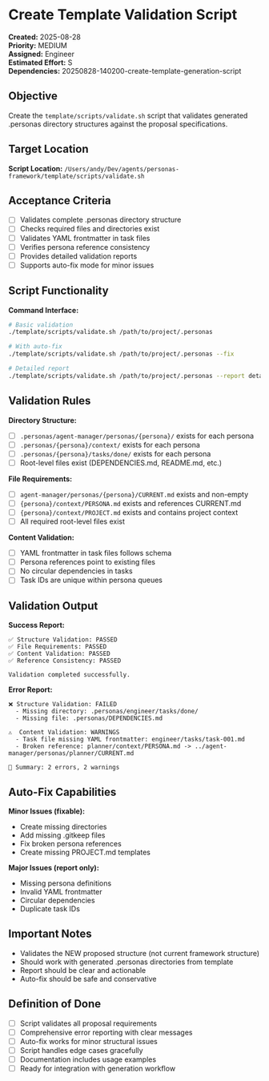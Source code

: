 # Create Template Validation Script

**Created:** 2025-08-28  
**Priority:** MEDIUM  
**Assigned:** Engineer  
**Estimated Effort:** S  
**Dependencies:** 20250828-140200-create-template-generation-script

## Objective

Create the `template/scripts/validate.sh` script that validates generated .personas directory structures against the proposal specifications.

## Target Location

**Script Location:** `/Users/andy/Dev/agents/personas-framework/template/scripts/validate.sh`

## Acceptance Criteria

- [ ] Validates complete .personas directory structure
- [ ] Checks required files and directories exist
- [ ] Validates YAML frontmatter in task files
- [ ] Verifies persona reference consistency
- [ ] Provides detailed validation reports
- [ ] Supports auto-fix mode for minor issues

## Script Functionality

**Command Interface:**
```bash
# Basic validation
./template/scripts/validate.sh /path/to/project/.personas

# With auto-fix
./template/scripts/validate.sh /path/to/project/.personas --fix

# Detailed report
./template/scripts/validate.sh /path/to/project/.personas --report detailed
```

## Validation Rules

**Directory Structure:**
- [ ] `.personas/agent-manager/personas/{persona}/` exists for each persona
- [ ] `.personas/{persona}/context/` exists for each persona
- [ ] `.personas/{persona}/tasks/done/` exists for each persona
- [ ] Root-level files exist (DEPENDENCIES.md, README.md, etc.)

**File Requirements:**
- [ ] `agent-manager/personas/{persona}/CURRENT.md` exists and non-empty
- [ ] `{persona}/context/PERSONA.md` exists and references CURRENT.md
- [ ] `{persona}/context/PROJECT.md` exists and contains project context
- [ ] All required root-level files exist

**Content Validation:**
- [ ] YAML frontmatter in task files follows schema
- [ ] Persona references point to existing files
- [ ] No circular dependencies in tasks
- [ ] Task IDs are unique within persona queues

## Validation Output

**Success Report:**
```text
✅ Structure Validation: PASSED
✅ File Requirements: PASSED  
✅ Content Validation: PASSED
✅ Reference Consistency: PASSED

Validation completed successfully.
```

**Error Report:**
```text
❌ Structure Validation: FAILED
  - Missing directory: .personas/engineer/tasks/done/
  - Missing file: .personas/DEPENDENCIES.md

⚠️  Content Validation: WARNINGS
  - Task file missing YAML frontmatter: engineer/tasks/task-001.md
  - Broken reference: planner/context/PERSONA.md -> ../agent-manager/personas/planner/CURRENT.md

📝 Summary: 2 errors, 2 warnings
```

## Auto-Fix Capabilities

**Minor Issues (fixable):**
- Create missing directories
- Add missing .gitkeep files
- Fix broken persona references
- Create missing PROJECT.md templates

**Major Issues (report only):**
- Missing persona definitions
- Invalid YAML frontmatter
- Circular dependencies
- Duplicate task IDs

## Important Notes

- Validates the NEW proposed structure (not current framework structure)
- Should work with generated .personas directories from template
- Report should be clear and actionable
- Auto-fix should be safe and conservative

## Definition of Done

- [ ] Script validates all proposal requirements
- [ ] Comprehensive error reporting with clear messages
- [ ] Auto-fix works for minor structural issues
- [ ] Script handles edge cases gracefully
- [ ] Documentation includes usage examples
- [ ] Ready for integration with generation workflow
